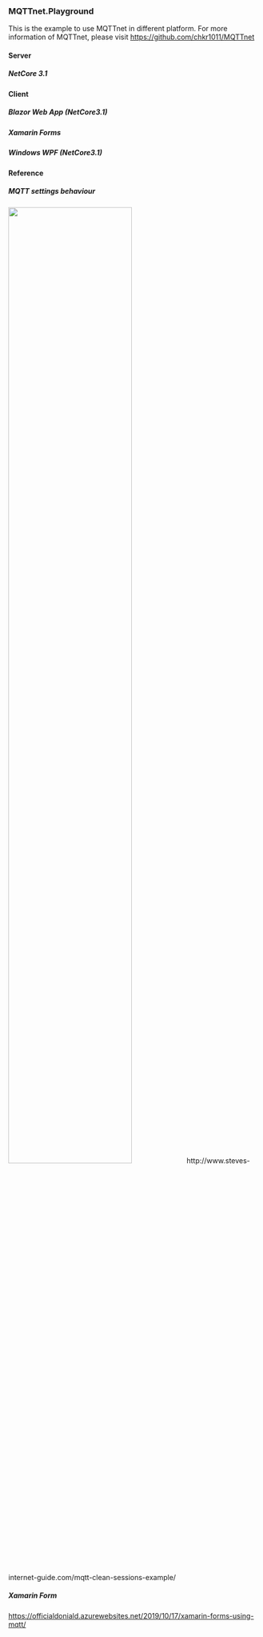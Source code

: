 ### MQTTnet.Playground

This is the example to use MQTTnet in different platform. For more information of MQTTnet, please visit https://github.com/chkr1011/MQTTnet

#### Server
##### NetCore 3.1

#### Client
##### Blazor Web App (NetCore3.1)
##### Xamarin Forms
##### Windows WPF (NetCore3.1)



#### Reference
##### MQTT settings behaviour
<img src="https://github.com/JimmyPun610/XF.Mqtt/blob/master/MQTT-qos-retain-clean-session-table.jpg?raw=true" width="70%"/>
http://www.steves-internet-guide.com/mqtt-clean-sessions-example/

##### Xamarin Form 
https://officialdoniald.azurewebsites.net/2019/10/17/xamarin-forms-using-mqtt/


